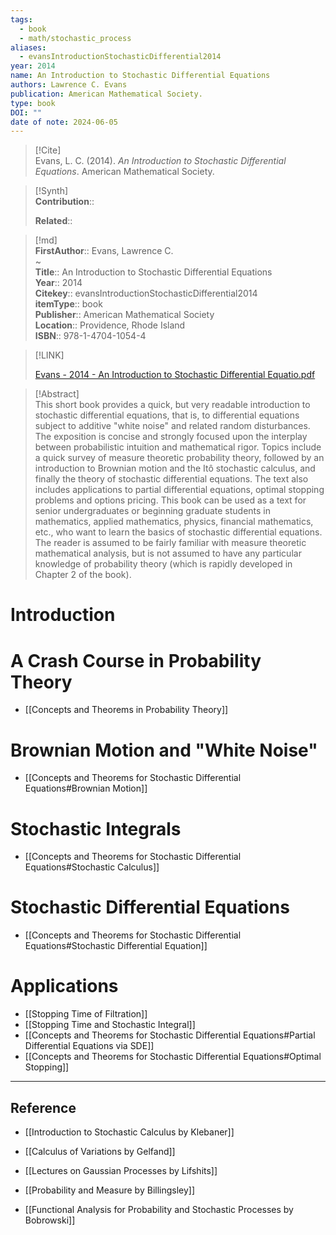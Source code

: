 ```yaml
---
tags:
  - book
  - math/stochastic_process
aliases:
  - evansIntroductionStochasticDifferential2014
year: 2014
name: An Introduction to Stochastic Differential Equations
authors: Lawrence C. Evans
publication: American Mathematical Society.
type: book
DOI: ""
date of note: 2024-06-05
---
```


> [!Cite]  
> Evans, L. C. (2014). _An Introduction to Stochastic Differential Equations_. American Mathematical Society.

>[!Synth]  
>**Contribution**::  
>  
>**Related**::   
>  
  
>[!md]  
> **FirstAuthor**:: Evans, Lawrence C.  
~  
> **Title**:: An Introduction to Stochastic Differential Equations  
> **Year**:: 2014  
> **Citekey**:: evansIntroductionStochasticDifferential2014  
> **itemType**:: book  
> **Publisher**:: American Mathematical Society  
> **Location**:: Providence, Rhode Island  
> **ISBN**:: 978-1-4704-1054-4  

> [!LINK]  
> 
> [Evans - 2014 - An Introduction to Stochastic Differential Equatio.pdf](file:///Users/lukexie/Zotero/storage/54E2JC5F/Evans%20-%202014%20-%20An%20Introduction%20to%20Stochastic%20Differential%20Equatio.pdf) 
>  

> [!Abstract]  
> This short book provides a quick, but very readable introduction to stochastic differential equations, that is, to differential equations subject to additive "white noise" and related random disturbances. The exposition is concise and strongly focused upon the interplay between probabilistic intuition and mathematical rigor. Topics include a quick survey of measure theoretic probability theory, followed by an introduction to Brownian motion and the Itô stochastic calculus, and finally the theory of stochastic differential equations. The text also includes applications to partial differential equations, optimal stopping problems and options pricing. This book can be used as a text for senior undergraduates or beginning graduate students in mathematics, applied mathematics, physics, financial mathematics, etc., who want to learn the basics of stochastic differential equations. The reader is assumed to be fairly familiar with measure theoretic mathematical analysis, but is not assumed to have any particular knowledge of probability theory (which is rapidly developed in Chapter 2 of the book).  

# Introduction


# A Crash Course in Probability Theory

- [[Concepts and Theorems in Probability Theory]]

# Brownian Motion and "White Noise"

- [[Concepts and Theorems for Stochastic Differential Equations#Brownian Motion]]

# Stochastic Integrals

- [[Concepts and Theorems for Stochastic Differential Equations#Stochastic Calculus]]


# Stochastic Differential Equations

- [[Concepts and Theorems for Stochastic Differential Equations#Stochastic Differential Equation]]

# Applications

- [[Stopping Time of Filtration]]
- [[Stopping Time and Stochastic Integral]]
- [[Concepts and Theorems for Stochastic Differential Equations#Partial Differential Equations via SDE]]
- [[Concepts and Theorems for Stochastic Differential Equations#Optimal Stopping]]



-----
## Reference


- [[Introduction to Stochastic Calculus by Klebaner]]
- [[Calculus of Variations by Gelfand]]

- [[Lectures on Gaussian Processes by Lifshits]]
- [[Probability and Measure by Billingsley]]
- [[Functional Analysis for Probability and Stochastic Processes by Bobrowski]]